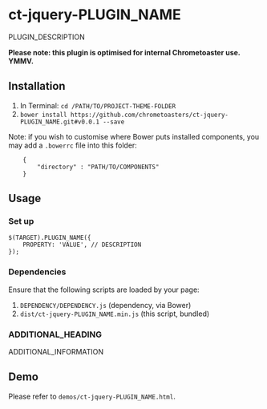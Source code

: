 # ct-jquery-PLUGIN_NAME

PLUGIN_DESCRIPTION

__Please note: this plugin is optimised for internal Chrometoaster use. YMMV.__

## Installation

1. In Terminal: `cd /PATH/TO/PROJECT-THEME-FOLDER`
1. `bower install https://github.com/chrometoasters/ct-jquery-PLUGIN_NAME.git#v0.0.1 --save`

Note: if you wish to customise where Bower puts installed components, you may add a `.bowerrc` file into this folder:

        {
            "directory" : "PATH/TO/COMPONENTS"
        }

## Usage

### Set up

    $(TARGET).PLUGIN_NAME({
        PROPERTY: 'VALUE', // DESCRIPTION
    });

### Dependencies

Ensure that the following scripts are loaded by your page:

1. `DEPENDENCY/DEPENDENCY.js` (dependency, via Bower)
1. `dist/ct-jquery-PLUGIN_NAME.min.js` (this script, bundled)

### ADDITIONAL_HEADING

ADDITIONAL_INFORMATION

## Demo

Please refer to `demos/ct-jquery-PLUGIN_NAME.html`.